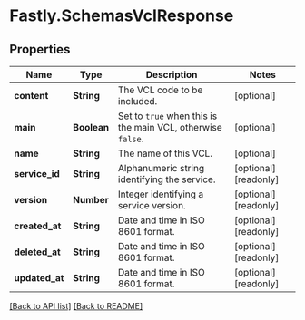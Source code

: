 # Fastly.SchemasVclResponse

## Properties

Name | Type | Description | Notes
------------ | ------------- | ------------- | -------------
**content** | **String** | The VCL code to be included. | [optional] 
**main** | **Boolean** | Set to `true` when this is the main VCL, otherwise `false`. | [optional] 
**name** | **String** | The name of this VCL. | [optional] 
**service_id** | **String** | Alphanumeric string identifying the service. | [optional] [readonly] 
**version** | **Number** | Integer identifying a service version. | [optional] [readonly] 
**created_at** | **String** | Date and time in ISO 8601 format. | [optional] [readonly] 
**deleted_at** | **String** | Date and time in ISO 8601 format. | [optional] [readonly] 
**updated_at** | **String** | Date and time in ISO 8601 format. | [optional] [readonly] 



[[Back to API list]](../../README.md#endpoints) [[Back to README]](../../README.md)
